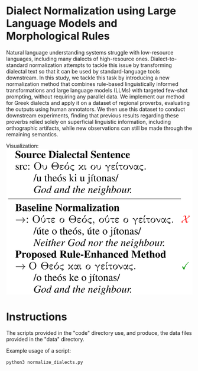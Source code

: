# Dialect Normalization using Large Language Models and Morphological Rules
Natural language understanding systems struggle with low-resource languages, including many dialects of high-resource ones. Dialect-to-standard normalization attempts to tackle this issue by transforming dialectal text so that it can be used by standard-language tools downstream. In this study, we tackle this task by introducing a new normalization method that combines rule-based linguistically informed transformations and large language models (LLMs) with targeted few-shot prompting, without requiring any parallel data. We implement our method for Greek dialects and apply it on a dataset of regional proverbs, evaluating the outputs using human annotators. We then use this dataset to conduct downstream experiments, finding that previous results regarding these proverbs relied solely on superficial linguistic information, including orthographic artifacts, while new observations can still be made through the remaining semantics.

Visualization:
![](rule_dialnorm.png)

# Instructions
The scripts provided in the "code" directory use, and produce, the data files provided in the "data" directory.

Example usage of a script:
```
python3 normalize_dialects.py
```
